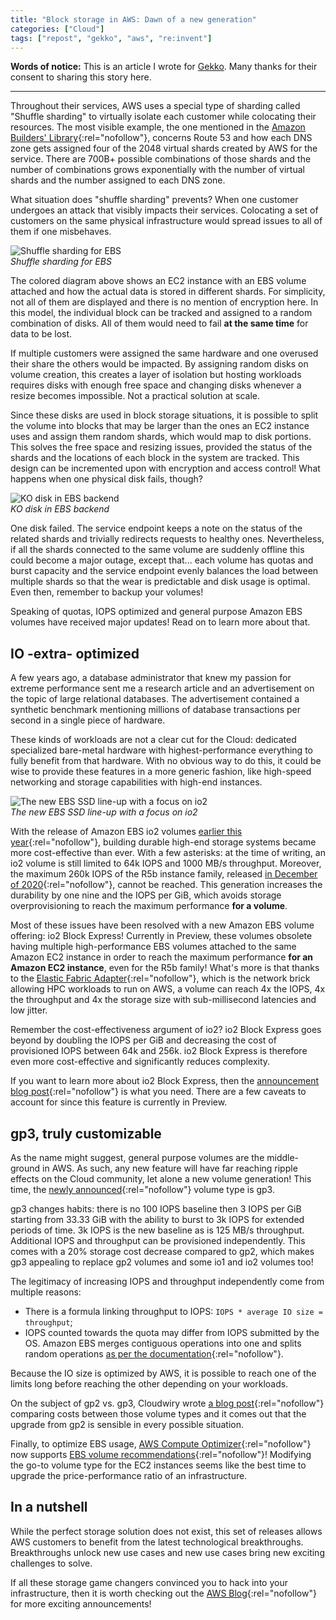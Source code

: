 ```yaml
---
title: "Block storage in AWS: Dawn of a new generation"
categories: ["Cloud"]
tags: ["repost", "gekko", "aws", "re:invent"]
---
```


**Words of notice:** This is an article I wrote for [Gekko](https://www.gekko.fr/). Many thanks for their consent to
sharing this story here.

***

Throughout their services, AWS uses a special type of sharding called "Shuffle sharding" to virtually isolate each
customer while colocating their resources. The most visible example, the one mentioned in the [Amazon Builders' Library](https://aws.amazon.com/builders-library/workload-isolation-using-shuffle-sharding/){:rel="nofollow"},
concerns Route 53 and how each DNS zone gets assigned four of the 2048 virtual shards created by AWS for the service.
There are 700B+ possible combinations of those shards and the number of combinations grows exponentially with the number
of virtual shards and the number assigned to each DNS zone.

<!-- READ MORE -->

What situation does "shuffle sharding" prevents? When one customer undergoes an attack that visibly impacts their
services. Colocating a set of customers on the same physical infrastructure would spread issues to all of them if one
misbehaves.


![Shuffle sharding for EBS](/assets/img/posts/20201218/ebs-shuffle-sharding.png)  
_Shuffle sharding for EBS_

The colored diagram above shows an EC2 instance with an EBS volume attached and how the actual data is stored in
different shards. For simplicity, not all of them are displayed and there is no mention of encryption here. In this
model, the individual block can be tracked and assigned to a random combination of disks. All of them would need to fail
**at the same time** for data to be lost.

If multiple customers were assigned the same hardware and one overused their share the others would be impacted. By
assigning random disks on volume creation, this creates a layer of isolation but hosting workloads requires disks with
enough free space and changing disks whenever a resize becomes impossible. Not a practical solution at scale.

Since these disks are used in block storage situations, it is possible to split the volume into blocks that may be
larger than the ones an EC2 instance uses and assign them random shards, which would map to disk portions. This solves
the free space and resizing issues, provided the status of the shards and the locations of each block in the system are
tracked. This design can be incremented upon with encryption and access control! What happens when one physical disk
fails, though?


![KO disk in EBS backend](/assets/img/posts/20201218/ebs-shuffle-sharding-ko.png)  
_KO disk in EBS backend_

One disk failed. The service endpoint keeps a note on the status of the related shards and trivially redirects requests
to healthy ones. Nevertheless, if all the shards connected to the same volume are suddenly offline this could become a
major outage, except that... each volume has quotas and burst capacity and the service endpoint evenly balances the load
between multiple shards so that the wear is predictable and disk usage is optimal. Even then, remember to backup your
volumes!

Speaking of quotas, IOPS optimized and general purpose Amazon EBS volumes have received major updates! Read on to learn
more about that.

## IO -extra- optimized

A few years ago, a database administrator that knew my passion for extreme performance sent me a research article and an
advertisement on the topic of large relational databases. The advertisement contained a synthetic benchmark mentioning
millions of database transactions per second in a single piece of hardware.

These kinds of workloads are not a clear cut for the Cloud: dedicated specialized bare-metal hardware with
highest-performance everything to fully benefit from that hardware. With no obvious way to do this, it could be wise to
provide these features in a more generic fashion, like high-speed networking and storage capabilities with high-end
instances.


![The new EBS SSD line-up with a focus on io2](/assets/img/posts/20201218/no-r5b-focus.png)  
_The new EBS SSD line-up with a focus on io2_

With the release of Amazon EBS io2 volumes [earlier this year](https://aws.amazon.com/blogs/aws/new-ebs-volume-type-io2-more-iops-gib-higher-durability/){:rel="nofollow"},
building durable high-end storage systems became more cost-effective than ever. With a few asterisks: at the time of
writing, an io2 volume is still limited to 64k IOPS and 1000 MB/s throughput.
Moreover, the maximum 260k IOPS of the R5b instance family, released [in December of 2020](https://aws.amazon.com/about-aws/whats-new/2020/12/introducing-new-amazon-ec2-r5b-instances-featuring-60-gbps-of-ebs-bandwidth-and-260K-iops/){:rel="nofollow"},
cannot be reached. This generation increases the durability by one nine and the IOPS per GiB, which avoids storage
overprovisioning to reach the maximum performance **for a volume**.

Most of these issues have been resolved with a new Amazon EBS volume offering: io2 Block Express! Currently in Preview,
these volumes obsolete having multiple high-performance EBS volumes attached to the same Amazon EC2 instance in order
to reach the maximum performance **for an Amazon EC2 instance**, even for the R5b family! What's more is that thanks to
the [Elastic Fabric Adapter](https://aws.amazon.com/hpc/efa/){:rel="nofollow"}, which is the network brick allowing HPC
workloads to run on AWS, a volume can reach 4x the IOPS, 4x the throughput and 4x the storage size with sub-millisecond
latencies and low jitter.

Remember the cost-effectiveness argument of io2? io2 Block Express goes beyond by doubling the IOPS per GiB and
decreasing the cost of provisioned IOPS between 64k and 256k. io2 Block Express is therefore even more cost-effective
and significantly reduces complexity.

If you want to learn more about io2 Block Express, then the [announcement blog post](https://aws.amazon.com/blogs/aws/now-in-preview-larger-faster-io2-ebs-volumes-with-higher-throughput/){:rel="nofollow"}
is what you need. There are a few caveats to account for since this feature is currently in Preview.


## gp3, truly customizable

As the name might suggest, general purpose volumes are the middle-ground in AWS. As such, any new feature will have far
reaching ripple effects on the Cloud community, let alone a new volume generation! This time, the [newly announced](https://aws.amazon.com/blogs/aws/new-amazon-ebs-gp3-volume-lets-you-provision-performance-separate-from-capacity-and-offers-20-lower-price/){:rel="nofollow"}
volume type is gp3.

gp3 changes habits: there is no 100 IOPS baseline then 3 IOPS per GiB starting from 33.33 GiB with the ability to burst
to 3k IOPS for extended periods of time. 3k IOPS is the new baseline as is 125 MB/s throughput. Additional IOPS and
throughput can be provisioned independently. This comes with a 20% storage cost decrease compared to gp2, which makes
gp3 appealing to replace gp2 volumes and some io1 and io2 volumes too!

The legitimacy of increasing IOPS and throughput independently come from multiple reasons:
- There is a formula linking throughput to IOPS: `IOPS * average IO size = throughput`;
- IOPS counted towards the quota may differ from IOPS submitted by the OS. Amazon EBS merges contiguous operations into
  one and splits random operations [as per the documentation](https://aws.amazon.com/premiumsupport/knowledge-center/ebs-calculate-optimal-io-size/){:rel="nofollow"}.

Because the IO size is optimized by AWS, it is possible to reach one of the limits long before reaching the other
depending on your workloads.

On the subject of gp2 vs. gp3, Cloudwiry wrote [a blog post](https://cloudwiry.com/ebs-gp3-vs-gp2-pricing-comparison/){:rel="nofollow"}
comparing costs between those volume types and it comes out that the upgrade from gp2 is sensible in every possible
situation.

Finally, to optimize EBS usage, [AWS Compute Optimizer](https://aws.amazon.com/compute-optimizer/){:rel="nofollow"} now
supports [EBS volume recommendations](https://aws.amazon.com/about-aws/whats-new/2020/12/aws-compute-optimizer-supports-amazon-ebs-volume-recommendations/){:rel="nofollow"}!
Modifying the go-to volume type for the EC2 instances seems like the best time to upgrade the price-performance ratio of
an infrastructure.


## In a nutshell

While the perfect storage solution does not exist, this set of releases allows AWS customers to benefit from the latest
technological breakthroughs. Breakthroughs unlock new use cases and new use cases bring new exciting challenges to
solve.

If all these storage game changers convinced you to hack into your infrastructure, then it is worth checking out the [AWS Blog](https://aws.amazon.com/blogs){:rel="nofollow"}
for more exciting announcements!
